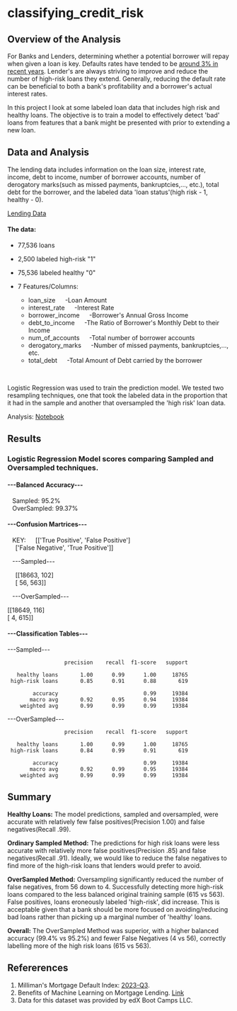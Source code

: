 # classifying_credit_risk

## Overview of the Analysis

For Banks and Lenders, determining whether a potential borrower will repay when given a loan is key. Defaults rates have tended to be [around 3% in recent years](https://www.milliman.com/en/insight/milliman-mortgage-default-index-2023-q3). 
Lender's are always striving to improve and reduce the number of high-risk loans they extend. Generally, reducing the default rate can be beneficial to both a bank's profitability and a
borrower's actual interest rates.

In this project I look at some labeled loan data that includes high risk and healthy loans. The objective is to train a model to effectively detect 'bad' loans from
features that a bank might be presented with prior to extending a new loan.  

## Data and Analysis

The lending data includes information on the loan size, interest rate, income, debt to income, number of borrower accounts, number of derogatory marks(such as missed payments, 
bankruptcies,..., etc.), total debt for the borrower, and the labeled data 'loan status'(high risk - 1, healthy - 0).

[Lending Data](https://github.com/StarkArk/classifying_credit_risk/blob/main/Credit_Risk/lending_data.csv)

#### The data:
* 77,536 loans
* 2,500 labeled high-risk "1"
* 75,536 labeled healthy "0"
	
* 7 Features/Columns:
	* loan_size &emsp; -Loan Amount
	* interest_rate &emsp; -Interest Rate
	* borrower_income &emsp; -Borrower's Annual Gross Income
	* debt_to_income &emsp; -The Ratio of Borrower's Monthly Debt to their Income
	* num_of_accounts &emsp; -Total number of borrower accounts
	* derogatory_marks &emsp; -Number of missed payments, bankruptcies,..., etc. 
	* total_debt &emsp; -Total Amount of Debt carried by the borrower

&emsp; &ensp; &nbsp; &ensp;

Logistic Regression was used to train the prediction model. We tested two resampling techniques, one that took the labeled data in the proportion that it had in the sample and another
that oversampled the 'high risk' loan data.

Analysis: [Notebook](https://github.com/StarkArk/classifying_credit_risk/blob/main/Credit_Risk/credit_risk_classification.ipynb)

## Results

### Logistic Regression Model scores comparing Sampled and Oversampled techniques.

#### **---Balanced Accuracy---**

&ensp;   Sampled: 95.2% <br>
&ensp;   OverSampled: 99.37%

#### **---Confusion Martrices---**

&ensp; KEY:
&emsp; [['True Positive', 'False Positive'] <br>
&emsp;  ['False Negative', 'True Positive']]

&ensp;   ---Sampled---

&emsp; [[18663,   102] <br>
&emsp;  [   56,   563]]

&ensp;   ---OverSampled---

[[18649,   116] <br>
 [    4,   615]]

#### **---Classification Tables---**

  ---Sampled---

                      precision    recall  f1-score   support

       healthy loans       1.00      0.99      1.00     18765
     high-risk loans       0.85      0.91      0.88       619

            accuracy                           0.99     19384
           macro avg       0.92      0.95      0.94     19384
        weighted avg       0.99      0.99      0.99     19384


  ---OverSampled---

                      precision    recall  f1-score   support

       healthy loans       1.00      0.99      1.00     18765
     high-risk loans       0.84      0.99      0.91       619

            accuracy                           0.99     19384
           macro avg       0.92      0.99      0.95     19384
        weighted avg       0.99      0.99      0.99     19384

## Summary


**Healthy Loans:** The model predictions, sampled and oversampled, were accurate with relatively few false positives(Precision 1.00) and false negatives(Recall .99). 

**Ordinary Sampled Method:** The predictions for high risk loans were less accurate with relatively more false positives(Precision .85) and false negatives(Recall .91). Ideally, we would 
like to reduce the false negatives to find more of the high-risk loans that lenders would prefer to avoid.

**OverSampled Method:** Oversampling significantly reduced the number of false negatives, from 56 down to 4. Successfully detecting more high-risk loans compared to the less balanced original 
training sample (615 vs 563). False positives, loans eroneously labeled 'high-risk', did increase. This is acceptable given that a bank should be more focused on avoiding/reducing bad 
loans rather than picking up a marginal number of 'healthy' loans.

**Overall:** The OverSampled Method was superior, with a higher balanced accuracy (99.4% vs 95.2%) and fewer False Negatives (4 vs 56), correctly labelling more of the high risk loans 
(615 vs 563).

## Refererences

1. Milliman's Mortgage Default Index: [2023-Q3](https://www.milliman.com/en/insight/milliman-mortgage-default-index-2023-q3).
2. Benefits of Machine Learning on Mortgage Lending. [Link](https://plat.ai/blog/machine-learning-mortgage-lending/)
3. Data for this dataset was provided by edX Boot Camps LLC.